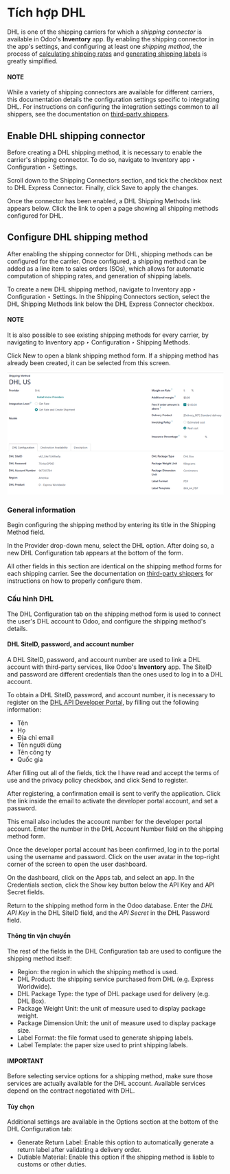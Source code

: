 # Tích hợp DHL

DHL is one of the shipping carriers for which a *shipping connector* is available in Odoo's
**Inventory** app. By enabling the shipping connector in the app's settings, and configuring at
least one *shipping method*, the process of [calculating shipping rates](./) and [generating shipping labels](labels.md) is greatly simplified.

#### NOTE
While a variety of shipping connectors are available for different carriers, this documentation
details the configuration settings specific to integrating DHL. For instructions on configuring
the integration settings common to all shippers, see the documentation on [third-party
shippers](third_party_shipper.md).

## Enable DHL shipping connector

Before creating a DHL shipping method, it is necessary to enable the carrier's shipping connector.
To do so, navigate to Inventory app ‣ Configuration ‣ Settings.

Scroll down to the Shipping Connectors section, and tick the checkbox next to
DHL Express Connector. Finally, click Save to apply the changes.

Once the connector has been enabled, a <i class="oi oi-arrow-right"></i> DHL Shipping Methods link
appears below. Click the link to open a page showing all shipping methods configured for DHL.

## Configure DHL shipping method

After enabling the shipping connector for DHL, shipping methods can be configured for the carrier.
Once configured, a shipping method can be added as a line item to sales orders (SOs), which allows
for automatic computation of shipping rates, and generation of shipping labels.

To create a new DHL shipping method, navigate to Inventory app ‣ Configuration ‣
Settings. In the Shipping Connectors section, select the DHL Shipping
Methods link below the DHL Express Connector checkbox.

#### NOTE
It is also possible to see existing shipping methods for every carrier, by navigating to
Inventory app ‣ Configuration ‣ Shipping Methods.

Click New to open a blank shipping method form. If a shipping method has already been
created, it can be selected from this screen.

![The form for a DHL shipping method.](../../../../../.gitbook/assets/dhl-form.png)

### General information

Begin configuring the shipping method by entering its title in the Shipping Method
field.

In the Provider drop-down menu, select the DHL option. After doing so, a new
DHL Configuration tab appears at the bottom of the form.

All other fields in this section are identical on the shipping method forms for each shipping
carrier. See the documentation on [third-party shippers](third_party_shipper.md) for instructions
on how to properly configure them.

### Cấu hình DHL

The DHL Configuration tab on the shipping method form is used to connect the user's DHL
account to Odoo, and configure the shipping method's details.

#### DHL SiteID, password, and account number

A DHL SiteID, password, and account number are used to link a DHL account with third-party services,
like Odoo's **Inventory** app. The SiteID and password are different credentials than the ones used
to log in to a DHL account.

To obtain a DHL SiteID, password, and account number, it is necessary to register on the [DHL API
Developer Portal](https://developer.dhl.com/user/register), by filling out the following
information:

- Tên
- Họ
- Địa chỉ email
- Tên người dùng
- Tên công ty
- Quốc gia

After filling out all of the fields, tick the I have read and accept the terms of use and
the privacy policy checkbox, and click Send to register.

After registering, a confirmation email is sent to verify the application. Click the link inside the
email to activate the developer portal account, and set a password.

This email also includes the account number for the developer portal account. Enter the number in
the DHL Account Number field on the shipping method form.

Once the developer portal account has been confirmed, log in to the portal using the username and
password. Click on the user avatar in the top-right corner of the screen to open the user dashboard.

On the dashboard, click on the Apps tab, and select an app. In the
Credentials section, click the Show key button below the API Key
and API Secret fields.

Return to the shipping method form in the Odoo database. Enter the *DHL API Key* in the
DHL SiteID field, and the *API Secret* in the DHL Password field.

#### Thông tin vận chuyển

The rest of the fields in the DHL Configuration tab are used to configure the shipping
method itself:

- Region: the region in which the shipping method is used.
- DHL Product: the shipping service purchased from DHL (e.g. Express Worldwide).
- DHL Package Type: the type of DHL package used for delivery (e.g. DHL Box).
- Package Weight Unit: the unit of measure used to display package weight.
- Package Dimension Unit: the unit of measure used to display package size.
- Label Format: the file format used to generate shipping labels.
- Label Template: the paper size used to print shipping labels.

#### IMPORTANT
Before selecting service options for a shipping method, make sure those services are actually
available for the DHL account. Available services depend on the contract negotiated with DHL.

#### Tùy chọn

Additional settings are available in the Options section at the bottom of the
DHL Configuration tab:

- Generate Return Label: Enable this option to automatically generate a return label
  after validating a delivery order.
- Dutiable Material: Enable this option if the shipping method is liable to customs or
  other duties.
